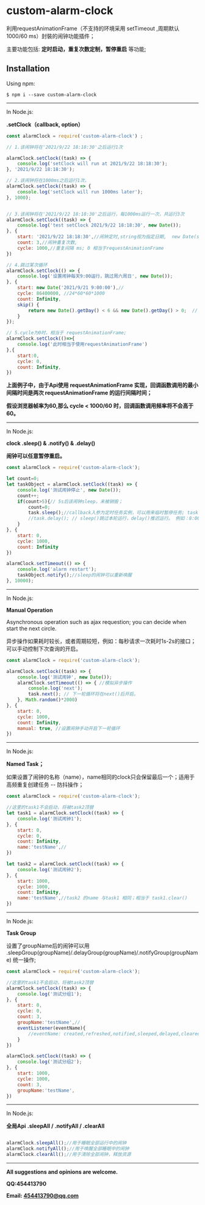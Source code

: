 # custom-alarm-clock

利用requestAnimationFrame（不支持的环境采用 setTimeout ,周期默认 1000/60 ms）封裝的闹钟功能插件；

主要功能包括: **定时启动，重复次数定制，暂停重启** 等功能;

## Installation

Using npm:

```shell
$ npm i --save custom-alarm-clock
```

------------


In Node.js:

**.setClock（callback, option）**

```js
const alarmClock = require('custom-alarm-clock') ;

// 1.该闹钟将在'2021/9/22 18:18:30'之后运行1次

alarmClock.setClock((task) => {
    console.log('setClock will run at 2021/9/22 18:18:30');
}, '2021/9/22 18:18:30');

// 2.该闹钟将在1000ms之后运行1次，
alarmClock.setClock((task) => {
    console.log('setClock will run 1000ms later');
}, 1000);


// 3.该闹钟将在'2021/9/22 18:18:30'之后运行，每1000ms运行一次，共运行3次
alarmClock.setClock((task) => {
    console.log('test setClock 2021/9/22 18:18:30', new Date());
}, {
    start: '2021/9/22 18:18:30',//闹钟定时,string视为指定日期,  new Date(start)，number视作延迟 start ms
    count: 3,//闹钟重复次数,
    cycle: 1000,//重复间隔 ms; 0 相当于requestAnimationFrame
})

// 4.跳过某次循环
alarmClock.setClock(() => {
    console.log('设置闹钟每天9:00运行，跳过周六周日', new Date());
}, {
    start: new Date('2021/9/21 9:00:00'),//
    cycle: 86400000, //24*60*60*1000
    count: Infinity,
    skip() {
        return new Date().getDay() < 6 && new Date().getDay() > 0;  // 周六周日跳过
    }
});

// 5.cycle为0时，相当于 requestAnimationFrame;
alarmClock.setClock(()=>{
    console.log('此时相当于使用requestAnimationFrame')
},{
    start:0,
    cycle: 0,
    count: Infinity,
})
```
**上面例子中，由于Api使用 requestAnimationFrame 实现，回调函数调用的最小间隔时间是两次 requestAnimationFrame 的运行间隔时间；**

**假设浏览器帧率为60,那么 cycle < 1000/60 时，回调函数调用频率将不会高于60。**

------------


In Node.js:

**clock    .sleep() & .notify() & .delay()**

**闹钟可以任意暂停重启。**

```js
const alarmClock = require('custom-alarm-clock');

let count=0;
let taskObject = alarmClock.setClock((task) => {
    console.log('测试闹钟停止', new Date());
    count++;
    if(count>5){// 5s后该闹钟sleep，未被销毁；
        count=0;
        task.sleep();//callback入参为定时任务实例，可以用来临时暂停任务; task === taskObject;
        //task.delay(); // sleep()跳过本轮运行，delay()推迟运行。 例如：8:00闹钟，今天sleep掉，1小时后notify，明天依然8:00响；8:00的闹钟delay后，1小时后notify；则明天9:00才响；
    }
}, {
    start: 0,
    cycle: 1000,
    count: Infinity
})

alarmClock.setTimeout(() => {
    console.log('alarm restart');
    taskObject.notify();//sleep的闹钟可以重新唤醒
}, 10000);

```

------------


In Node.js:

**Manual Operation**

Asynchronous operation such as ajax requestion; you can decide when start the next circle.

异步操作如果耗时较长，或者周期较短，例如：每秒请求一次耗时1s-2s的接口；可以手动控制下次查询的开启。

```js
const alarmClock = require('custom-alarm-clock');

alarmClock.setClock((task) => {
    console.log('测试闹钟', new Date());
    alarmClock.setTimeout(() => { //模拟异步操作
        console.log('next');
        task.next(); // 下一轮循环将在next()后开启。
    }, Math.random()*2000)
}, {
    start: 0,
    cycle: 1000, 
    count: Infinity,
    manual: true, //设置闹钟手动开启下一轮循环
})

```


------------


In Node.js:

**Named Task；**

如果设置了闹钟的名称（name），name相同的clock只会保留最后一个；适用于高频重复创建任务 -- 防抖操作；

```js
const alarmClock = require('custom-alarm-clock');

//这里的task1不会启动，将被task2顶替
let task1 = alarmClock.setClock((task) => {
    console.log('测试闹钟1');
}, {
    start: 0,
    cycle: 0, 
    count: Infinity,
    name:'testName',//
})

let task2 = alarmClock.setClock((task) => {
    console.log('测试闹钟2');
}, {
    start: 1000,
    cycle: 1000, 
    count: Infinity,
    name:'testName',//task2 的name 与task1 相同；相当于 task1.clear()
})


```

------------



In Node.js:

**Task Group**

设置了groupName后的闹钟可以用 .sleepGroup(groupName)/.delayGroup(groupName)/.notifyGroup(groupName) 统一操作;

```js
const alarmClock = require('custom-alarm-clock');

//这里的task1不会启动，将被task2顶替
alarmClock.setClock((task) => {
    console.log('测试分组1');
}, {
    start: 0,
    cycle: 0, 
    count: 3,
    groupName:'testName',//
    eventListener(eventName){
        //eventName: created,refreshed,notified,sleeped,delayed,cleared
    }
})

alarmClock.setClock((task) => {
    console.log('测试分组2');
}, {
    start: 1000,
    cycle: 1000, 
    count: 3,
    groupName:'testName',
})


```

------------


In Node.js:

**全局Api**
**.sleepAll / .notifyAll / .clearAll**

```js

alarmClock.sleepAll();//用于睡眠全部运行中的闹钟
alarmClock.notifyAll();//用于唤醒全部睡眠中的闹钟
alarmClock.clearAll();//用于清除全部闹钟，释放资源
```

------------


**All suggestions and opinions are welcome.**

**QQ:454413790**

**Email: 454413790@qq.com**
